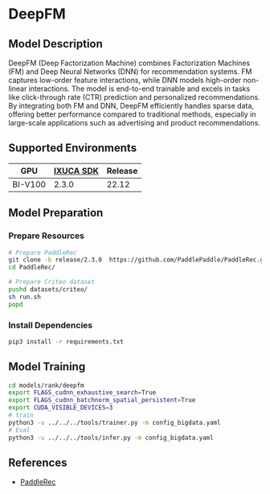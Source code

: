 # DeepFM

## Model Description

DeepFM (Deep Factorization Machine) combines Factorization Machines (FM) and Deep Neural Networks (DNN) for
recommendation systems. FM captures low-order feature interactions, while DNN models high-order non-linear interactions.
The model is end-to-end trainable and excels in tasks like click-through rate (CTR) prediction and personalized
recommendations. By integrating both FM and DNN, DeepFM efficiently handles sparse data, offering better performance
compared to traditional methods, especially in large-scale applications such as advertising and product recommendations.

## Supported Environments

| GPU    | [IXUCA SDK](https://gitee.com/deep-spark/deepspark#%E5%A4%A9%E6%95%B0%E6%99%BA%E7%AE%97%E8%BD%AF%E4%BB%B6%E6%A0%88-ixuca) | Release |
|--------|-----------|---------|
| BI-V100 | 2.3.0     |  22.12  |

## Model Preparation

### Prepare Resources

```sh
# Prepare PaddleRec
git clone -b release/2.3.0  https://github.com/PaddlePaddle/PaddleRec.git
cd PaddleRec/

# Prepare Criteo dataset
pushd datasets/criteo/
sh run.sh
popd
```

### Install Dependencies

```sh
pip3 install -r requirements.txt
```

## Model Training

```sh
cd models/rank/deepfm
export FLAGS_cudnn_exhaustive_search=True
export FLAGS_cudnn_batchnorm_spatial_persistent=True
export CUDA_VISIBLE_DEVICES=3
# train
python3 -u ../../../tools/trainer.py -m config_bigdata.yaml
# Eval
python3 -u ../../../tools/infer.py -m config_bigdata.yaml
```

## References

- [PaddleRec](https://github.com/PaddlePaddle/PaddleRec.git)
